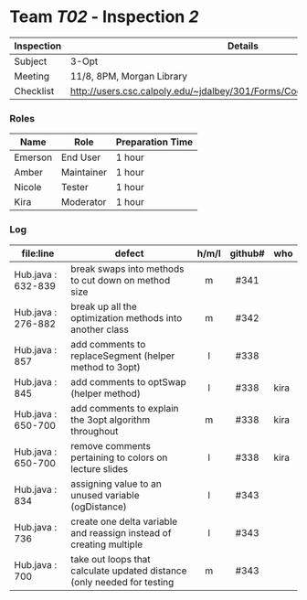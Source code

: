 # Team *T02* - Inspection *2*
 
Inspection | Details
----- | -----
Subject | 3-Opt
Meeting | 11/8, 8PM, Morgan Library
Checklist | http://users.csc.calpoly.edu/~jdalbey/301/Forms/CodeReviewChecklistJava.pdf

### Roles
Name | Role | Preparation Time
---- | ---- | ----
 Emerson | End User | 1 hour
 Amber | Maintainer | 1 hour
 Nicole | Tester | 1 hour
 Kira | Moderator | 1 hour

### Log
file:line | defect | h/m/l | github# | who
--- | --- |:---:|:---:| ---
 Hub.java : 632-839 | break swaps into methods to cut down on method size | m | #341
 Hub.java : 276-882 | break up all the optimization methods into another class | m | #342
 Hub.java : 857 | add comments to replaceSegment (helper method to 3opt) | l | #338
 Hub.java : 845 | add comments to optSwap (helper method) | l | #338 | kira | #338
 Hub.java : 650-700 | add comments to explain the 3opt algorithm throughout | m | #338 | kira
 Hub.java : 650-700 | remove comments pertaining to colors on lecture slides | l | #338 | kira
 Hub.java : 834 | assigning value to an unused variable (ogDistance) | l | #343
 Hub.java : 736 | create one delta variable and reassign instead of creating multiple | l | #343
 Hub.java : 700 | take out loops that calculate updated distance (only needed for testing | m | #343
